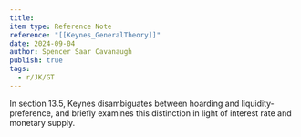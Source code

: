 ```yaml
---
title: 
item type: Reference Note
reference: "[[Keynes_GeneralTheory]]"
date: 2024-09-04
author: Spencer Saar Cavanaugh
publish: true
tags:
  - r/JK/GT
---
```

In section 13.5, Keynes disambiguates between hoarding and liquidity-preference, and briefly examines this distinction in light of interest rate and monetary supply. 